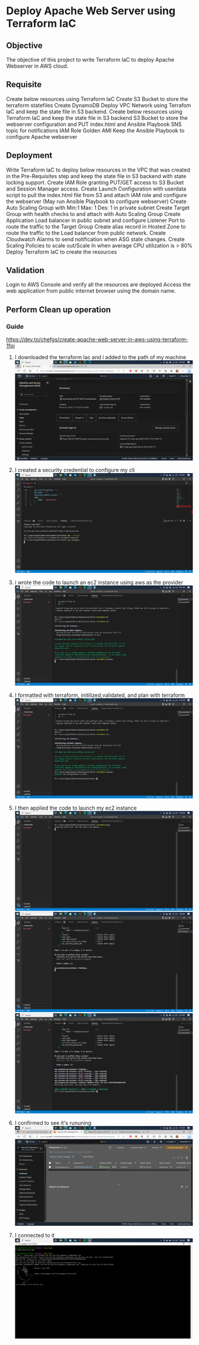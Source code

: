 # Deploy Apache Web Server using Terraform IaC

## Objective
The objective of this project to write Terraform IaC to deploy Apache Webserver in AWS cloud.

## Requisite
Create below resources using  Terraform IaC
Create S3 Bucket to store the terraform statefiles
Create DynamoDB
Deploy VPC Network using Terrafom IaC and keep the state file in S3 backend.
Create below resources using Terraform IaC and keep the state file in S3 backend
S3 Bucket to store the webserver configuration and PUT index.html and Ansible Playbook
SNS topic for notifications
IAM Role
Golden AMI
Keep the Ansible Playbook to configure Apache webserver


## Deployment
Write Terraform IaC to deploy below resources in the VPC that was created in the Pre-Requisites step and keep the state file in S3 backend with state locking support.
Create  IAM Role granting PUT/GET  access to S3 Bucket and Session Manager access.
Create Launch Configuration with userdata script to pull the index.html file from S3 and attach IAM role and configure the webserver (May run Ansible Playbook to configure webserver)
Create Auto Scaling Group with Min:1 Max: 1 Des: 1  in private subnet
Create Target Group with health checks to and attach with Auto Scaling Group
Create Application Load balancer in public subnet and configure Listener Port to route the traffic to the Target Group
Create alias record in Hosted Zone to route the traffic to the Load balancer from public network.
Create Cloudwatch Alarms to send notification when ASG state changes.
Create Scaling Policies to scale out/Scale In when average CPU utilization is > 80%
Deploy Terraform IaC to create the resources


## Validation

Login to AWS Console and verify all the resources are deployed
Access the web application from public internet browser using the domain name.

## Perform Clean up operation


### Guide
https://dev.to/chefgs/create-apache-web-server-in-aws-using-terraform-1fpj



1. I downloaded the terraform Iac and i added to the path of my machine
![Alt text](<img/Screenshot (7).png>)

2. I created a security credential to configure my cli
![Alt text](<img/Screenshot (9).png>)
3. i wrote the code to launch an ec2 instance using aws as the provider
![Alt text](<img/Screenshot (13).png>)
4. I formatted with terraform, initilized,validated, and plan with terraform
![Alt text](<img/Screenshot (14).png>)
5. I then applied the code to launch my ec2 instance
![Alt text](<img/Screenshot (15).png>)
![Alt text](<img/Screenshot (16).png>)
![Alt text](<img/Screenshot (17).png>)

6. I confirmed to see it's rununing
![Alt text](<img/Screenshot (18).png>)

7. I connected to it 
![Alt text](<img/Screenshot (19).png>)
